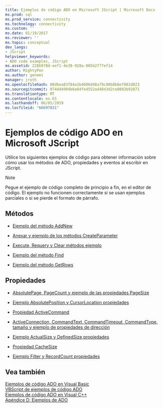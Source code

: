 ```yaml
---
title: Ejemplos de código ADO en Microsoft JScript | Microsoft Docs
ms.prod: sql
ms.prod_service: connectivity
ms.technology: connectivity
ms.custom: ''
ms.date: 01/19/2017
ms.reviewer: ''
ms.topic: conceptual
dev_langs:
- JScript
helpviewer_keywords:
- ADO code examples, JScript
ms.assetid: 228b978d-eef1-4e30-928a-005b2f77ef14
author: MightyPen
ms.author: genemi
manager: jroth
ms.openlocfilehash: 08dbea83f84a1b4606d48a79c80b8b6ef082d023
ms.sourcegitcommit: 074d44994b6e84fe4552ad4843d2ce0882b92871
ms.translationtype: MT
ms.contentlocale: es-ES
ms.lasthandoff: 06/05/2019
ms.locfileid: "66697031"
---
```

# <a name="ado-code-examples-in-microsoft-jscript"></a>Ejemplos de código ADO en Microsoft JScript
Utilice los siguientes ejemplos de código para obtener información sobre cómo usar los métodos de ADO, propiedades y eventos al escribir en JScript.  
  
> [!NOTE]
>  Pegue el ejemplo de código completo de principio a fin, en el editor de código. El ejemplo no funcionen correctamente si se usan ejemplos parciales o si se pierde el formato de párrafo.  
  
## <a name="methods"></a>Métodos  
  
-   [Ejemplo del método AddNew](../../../ado/reference/ado-api/addnew-method-example-jscript.md)  
  
-   [Anexar y ejemplo de los métodos CreateParameter](../../../ado/reference/ado-api/append-and-createparameter-methods-example-jscript.md)  
  
-   [Execute, Requery y Clear métodos ejemplo](../../../ado/reference/ado-api/execute-requery-and-clear-methods-example-jscript.md)  
  
-   [Ejemplo del método Find](../../../ado/reference/ado-api/find-method-example-jscript.md)  
  
-   [Ejemplo del método GetRows](../../../ado/reference/ado-api/getrows-method-example-vb.md)  
  
## <a name="properties"></a>Propiedades  
  
-   [AbsolutePage, PageCount y ejemplo de las propiedades PageSize](../../../ado/reference/ado-api/absolutepage-pagecount-and-pagesize-properties-example-jscript.md)  
  
-   [Ejemplo AbsolutePosition y CursorLocation propiedades](../../../ado/reference/ado-api/absoluteposition-and-cursorlocation-properties-example-jscript.md)  
  
-   [Propiedad ActiveCommand](../../../ado/reference/ado-api/activecommand-property-example-jscript.md)  
  
-   [ActiveConnection, CommandText, CommandTimeout, CommandType, tamaño y ejemplo de propiedades de dirección](../../../ado/reference/ado-api/activeconnection-commandtext-timeout-type-size-example-jscript.md)  
  
-   [Ejemplo ActualSize y DefinedSize propiedades](../../../ado/reference/ado-api/actualsize-and-definedsize-properties-example-jscript.md)  
  
-   [Propiedad CacheSize](../../../ado/reference/ado-api/cachesize-property-example-jscript.md)  
  
-   [Ejemplo Filter y RecordCount propiedades](../../../ado/reference/ado-api/filter-and-recordcount-properties-example-jscript.md)  
  
## <a name="see-also"></a>Vea también  
 [Ejemplos de código ADO en Visual Basic](../../../ado/reference/ado-api/ado-code-examples-in-visual-basic.md)   
 [VBScript de ejemplos de código ADO](../../../ado/reference/ado-api/ado-code-examples-vbscript.md)   
 [Ejemplos de código ADO en Visual C++](../../../ado/reference/ado-api/ado-code-examples-in-visual-c.md)   
 [Apéndice D: Ejemplos de ADO](../../../ado/guide/appendixes/appendix-d-ado-samples.md)
